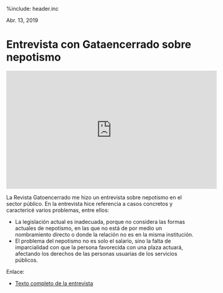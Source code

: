 %include: header.inc

Abr. 13, 2019

# Entrevista con Gataencerrado sobre nepotismo

<div class="text-center">
<iframe width="560" height="315" src="https://www.youtube.com/embed/s793czrz2ho"
frameborder="0" allow="accelerometer; autoplay; encrypted-media; gyroscope;
picture-in-picture" allowfullscreen></iframe>
</div>

La Revista Gatoencerrado me hizo un entrevista sobre nepotismo en el sector
público. En la entrevista hice referencia a casos concretos y caractericé varios
problemas, entre ellos:

- La legislación actual es inadecuada, porque no considera las formas actuales
  de nepotismo, en las que no está de por medio un nombramiento directo o donde
  la relación no es en la misma institución.
- El problema del nepotismo no es solo el salario, sino la falta de
  imparcialidad con que la persona favorecida con una plaza actuará, afectando
  los derechos de las personas usuarias de los servicios públicos.

Enlace:

- [Texto completo de la
entrevista](https://gatoencerrado.news/el-nepotismo-es-dificil-de-tratar-porque-nuestra-legislacion-es-casi-ridicula-jaime-lopez/)
